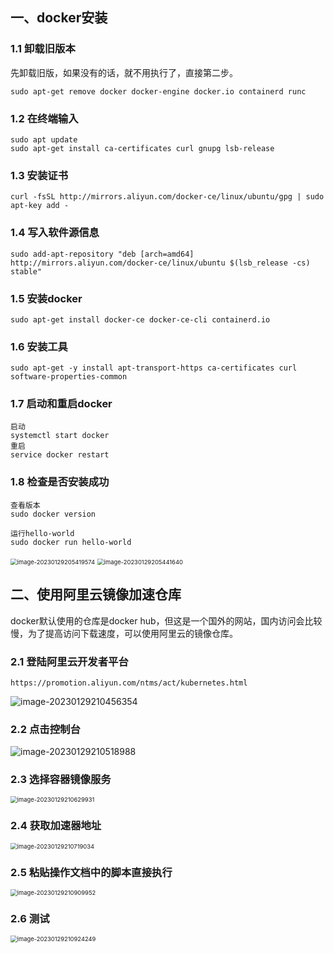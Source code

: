 ## 一、docker安装

### 1.1 卸载旧版本

先卸载旧版，如果没有的话，就不用执行了，直接第二步。

```shell
sudo apt-get remove docker docker-engine docker.io containerd runc
```

### 1.2 在终端输入

```shell
sudo apt update
sudo apt-get install ca-certificates curl gnupg lsb-release
```

### 1.3 安装证书

```shell
curl -fsSL http://mirrors.aliyun.com/docker-ce/linux/ubuntu/gpg | sudo apt-key add -
```

### 1.4 写入软件源信息

```shell
sudo add-apt-repository "deb [arch=amd64] http://mirrors.aliyun.com/docker-ce/linux/ubuntu $(lsb_release -cs) stable"
```

### 1.5 安装docker

```shell
sudo apt-get install docker-ce docker-ce-cli containerd.io
```

### 1.6 安装工具

```shell
sudo apt-get -y install apt-transport-https ca-certificates curl software-properties-common
```

### 1.7 启动和重启docker

```shell
启动
systemctl start docker
重启
service docker restart
```

### 1.8 检查是否安装成功

```shell
查看版本
sudo docker version

运行hello-world
sudo docker run hello-world 
```

<img src="03.docker安装.assets/image-20230129205419574.png" alt="image-20230129205419574" style="zoom:67%;" />

<img src="03.docker安装.assets/image-20230129205441640.png" alt="image-20230129205441640" style="zoom:67%;" />



## 二、使用阿里云镜像加速仓库

docker默认使用的仓库是docker hub，但这是一个国外的网站，国内访问会比较慢，为了提高访问下载速度，可以使用阿里云的镜像仓库。

### 2.1 登陆阿里云开发者平台

```
https://promotion.aliyun.com/ntms/act/kubernetes.html
```

![image-20230129210456354](03.docker安装.assets/image-20230129210456354.png)

### 2.2 点击控制台

![image-20230129210518988](03.docker安装.assets/image-20230129210518988.png)

### 2.3 选择容器镜像服务

<img src="03.docker安装.assets/image-20230129210629931.png" alt="image-20230129210629931" style="zoom:67%;" />

### 2.4 获取加速器地址

<img src="03.docker安装.assets/image-20230129210719034.png" alt="image-20230129210719034" style="zoom:67%;" />

### 2.5 粘贴操作文档中的脚本直接执行

<img src="03.docker安装.assets/image-20230129210909952.png" alt="image-20230129210909952" style="zoom:67%;" />

### 2.6 测试

<img src="03.docker安装.assets/image-20230129210924249.png" alt="image-20230129210924249" style="zoom:67%;" />